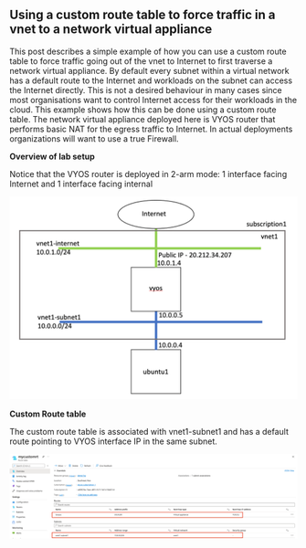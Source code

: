 ## Using a custom route table to force traffic in a vnet to a network virtual appliance

This post describes a simple example of how you can use a custom route table to force traffic going out of the vnet to Internet to first traverse a network virtual appliance. By default every subnet within a virtual network has a default route to the Internet and workloads on the subnet can access the Internet directly. This is not a desired behaviour in many cases since most organisations want to control Internet access for their workloads in the cloud. This example shows how this can be done using a custom route table. The network virtual appliance deployed here is VYOS router that performs basic NAT for the egress traffic to Internet. In actual deployments organizations will want to use a true Firewall.

**Overview of lab setup**

Notice that the VYOS router is deployed in 2-arm mode: 1 interface facing Internet and 1 interface facing internal

![azure1rt](https://github.com/chianw/chianw/blob/main/azure1rt.png)  



**Custom Route table**

The custom route table is associated with vnet1-subnet1 and has a default route pointing to VYOS interface IP in the same subnet.

![azure2rt](https://github.com/chianw/chianw/blob/main/azure2rt.png)
